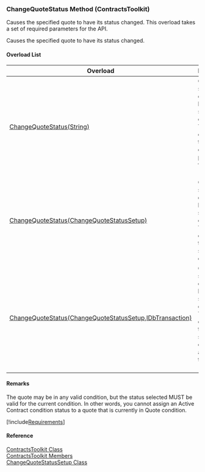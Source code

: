 ﻿### ChangeQuoteStatus Method (ContractsToolkit)

Causes the specified quote to have its status changed. This overload takes a set of required parameters for the API.

Causes the specified quote to have its status changed.

#### Overload List

| Overload | Description |
| --- | --- |
| [ChangeQuoteStatus(String)](FChoice.Toolkits.Clarify~FChoice.Toolkits.Clarify.Contracts.ContractsToolkit~ChangeQuoteStatus(String).md) | Causes the specified quote to have its status changed. This overload takes a set of required parameters for the API.   |
| [ChangeQuoteStatus(ChangeQuoteStatusSetup)](FChoice.Toolkits.Clarify~FChoice.Toolkits.Clarify.Contracts.ContractsToolkit~ChangeQuoteStatus(ChangeQuoteStatusSetup).md) | Causes the specified quote to have its status changed. This overload takes a setup object.   |
| [ChangeQuoteStatus(ChangeQuoteStatusSetup,IDbTransaction)](FChoice.Toolkits.Clarify~FChoice.Toolkits.Clarify.Contracts.ContractsToolkit~ChangeQuoteStatus(ChangeQuoteStatusSetup,IDbTransaction).md) | Causes the specified quote to have its status changed. This overload takes a setup object and a database transaction.   |

#### Remarks

The quote may be in any valid condition, but the status selected MUST be valid for the current condition. In other words, you cannot assign an Active Contract condition status to a quote that is currently in Quote condition.

[!include[Requirements](../partials/requirements.md)]



#### Reference

[ContractsToolkit Class](FChoice.Toolkits.Clarify~FChoice.Toolkits.Clarify.Contracts.ContractsToolkit.md)  
[ContractsToolkit Members](FChoice.Toolkits.Clarify~FChoice.Toolkits.Clarify.Contracts.ContractsToolkit_members.md)  
[ChangeQuoteStatusSetup Class](FChoice.Toolkits.Clarify~FChoice.Toolkits.Clarify.Contracts.ChangeQuoteStatusSetup.md)